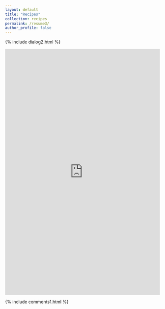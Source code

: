 ```yaml
---
layout: default
title: "Recipes"
collection: recipes
permalink: /resume3/
author_profile: false
---
```

 {% include dialog2.html %} 
<iframe src="https://yujianlong.top/resume3/" style="border: 0;height: 800px;width: 100%;overflow: hidden;" frameBorder="0" ></iframe>

{% include comments1.html %}